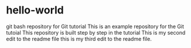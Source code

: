 # hello-world
git bash repository for Git tutorial
This is an example repository for the Git tutoial 
This repository is built step by step in the tutorial
This is my second edit to the readme file
this is my third edit to the readme file.
